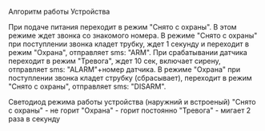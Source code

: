 Алгоритм работы Устройства

При подаче питания переходит в режим "Снято с охраны". В этом режиме ждет звонка со знакомого номера. 
В режиме "Снято с охраны" при поступлении звонка кладет трубку, ждет 1 секунду и переходит в режим "Охрана", отправляет sms: "ARM". 
При срабатывании датчика переходит в режим "Тревога", ждет 10 сек, включает сирену, отправляет sms: "ALARM"+номер датчика.
В режиме "Охрана" при поступлении звонка кладет струбку (сбрасывает), переходит в режим "Снято с охраны", отправляет sms: "DISARM". 

Светодиод режима работы устройства (наружний и встроеный)
"Снято с охраны" - не горит
"Охрана" - горит постоянно
"Тревога" - мигает 2 раза в секунду
